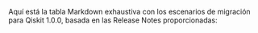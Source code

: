 Aquí está la tabla Markdown exhaustiva con los escenarios de migración para Qiskit 1.0.0, basada en las Release Notes proporcionadas: